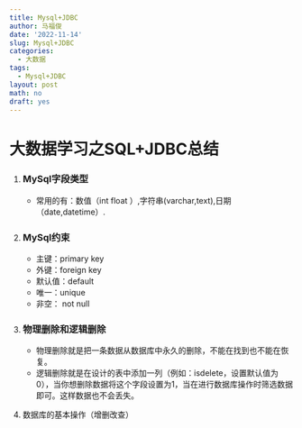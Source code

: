 ```yaml
---
title: Mysql+JDBC
author: 马福俊
date: '2022-11-14'
slug: Mysql+JDBC
categories:
  - 大数据
tags:
  - Mysql+JDBC
layout: post
math: no
draft: yes
---
```


#                      大数据学习之SQL+JDBC总结

1. ### MySql字段类型

   - 常用的有：数值（int float ）,字符串(varchar,text),日期（date,datetime）.

2. ### MySql约束

   - 主键：primary  key
   - 外键：foreign key
   - 默认值：default
   - 唯一：unique
   - 非空： not null

3. ### 物理删除和逻辑删除

   - 物理删除就是把一条数据从数据库中永久的删除，不能在找到也不能在恢复。
   - 逻辑删除就是在设计的表中添加一列（例如：isdelete，设置默认值为0），当你想删除数据将这个字段设置为1，当在进行数据库操作时筛选数据即可。这样数据也不会丢失。

4. 数据库的基本操作（增删改查）

   
